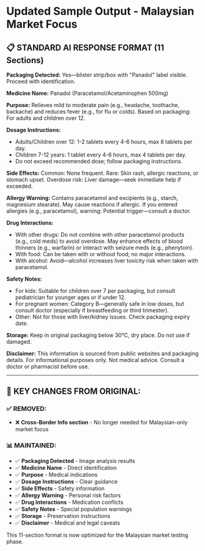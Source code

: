 # Updated Sample Output - Malaysian Market Focus

## 📋 STANDARD AI RESPONSE FORMAT (11 Sections)

**Packaging Detected:** Yes—blister strip/box with "Panadol" label visible. Proceed with identification.

**Medicine Name:** Panadol (Paracetamol/Acetaminophen 500mg)

**Purpose:** Relieves mild to moderate pain (e.g., headache, toothache, backache) and reduces fever (e.g., for flu or colds). Based on packaging: For adults and children over 12.

**Dosage Instructions:**
- Adults/Children over 12: 1-2 tablets every 4-6 hours, max 8 tablets per day.
- Children 7-12 years: 1 tablet every 4-6 hours, max 4 tablets per day.
- Do not exceed recommended dose; follow packaging instructions.

**Side Effects:** Common: None frequent. Rare: Skin rash, allergic reactions, or stomach upset. Overdose risk: Liver damage—seek immediate help if exceeded.

**Allergy Warning:** Contains paracetamol and excipients (e.g., starch, magnesium stearate). May cause reactions if allergic. If you entered allergies (e.g., paracetamol), warning: Potential trigger—consult a doctor.

**Drug Interactions:**
- With other drugs: Do not combine with other paracetamol products (e.g., cold meds) to avoid overdose. May enhance effects of blood thinners (e.g., warfarin) or interact with seizure meds (e.g., phenytoin).
- With food: Can be taken with or without food; no major interactions.
- With alcohol: Avoid—alcohol increases liver toxicity risk when taken with paracetamol.

**Safety Notes:**
- For kids: Suitable for children over 7 per packaging, but consult pediatrician for younger ages or if under 12.
- For pregnant women: Category B—generally safe in low doses, but consult doctor (especially if breastfeeding or third trimester).
- Other: Not for those with liver/kidney issues. Check packaging expiry date.

**Storage:** Keep in original packaging below 30°C, dry place. Do not use if damaged.

**Disclaimer:** This information is sourced from public websites and packaging details. For informational purposes only. Not medical advice. Consult a doctor or pharmacist before use.

---

## 🎯 KEY CHANGES FROM ORIGINAL:

### ✅ REMOVED:
- ❌ **Cross-Border Info section** - No longer needed for Malaysian-only market focus

### 📊 MAINTAINED:
- ✅ **Packaging Detected** - Image analysis results
- ✅ **Medicine Name** - Direct identification
- ✅ **Purpose** - Medical indications
- ✅ **Dosage Instructions** - Clear guidance
- ✅ **Side Effects** - Safety information
- ✅ **Allergy Warning** - Personal risk factors
- ✅ **Drug Interactions** - Medication conflicts
- ✅ **Safety Notes** - Special population warnings
- ✅ **Storage** - Preservation instructions
- ✅ **Disclaimer** - Medical and legal caveats

This 11-section format is now optimized for the Malaysian market testing phase.
